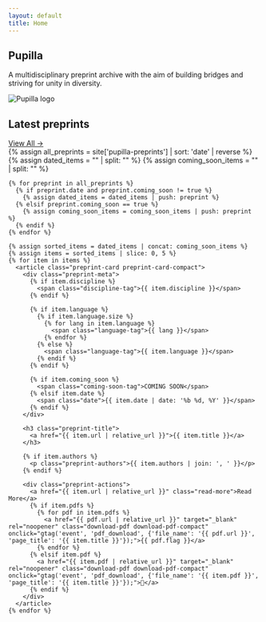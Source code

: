 ```yaml
---
layout: default
title: Home
---
```


<section class="hero">
  <div class="hero-text">
    <h1 class="site-title">Pupilla</h1>
    <p class="site-blurb">A multidisciplinary preprint archive with the aim of building bridges and striving for unity in diversity.</p>
    <!-- {% include search.html %} -->
  </div>
  <div class="hero-media">
    <img src="{{ '/assets/images/logo.png' | relative_url }}" alt="Pupilla logo" />
  </div>
</section>

<section class="latest-preprints">
  <div class="section-header">
    <h2>Latest preprints</h2>
    <a href="{{ '/preprints/' | relative_url }}" class="view-all-link">View All →</a>
  </div>
  
  <div class="preprint-grid">
    {% assign all_preprints = site['pupilla-preprints'] | sort: 'date' | reverse %}
    {% assign dated_items = "" | split: "" %}
    {% assign coming_soon_items = "" | split: "" %}
    
    {% for preprint in all_preprints %}
      {% if preprint.date and preprint.coming_soon != true %}
        {% assign dated_items = dated_items | push: preprint %}
      {% elsif preprint.coming_soon == true %}
        {% assign coming_soon_items = coming_soon_items | push: preprint %}
      {% endif %}
    {% endfor %}
    
    {% assign sorted_items = dated_items | concat: coming_soon_items %}
    {% assign items = sorted_items | slice: 0, 5 %}
    {% for item in items %}
      <article class="preprint-card preprint-card-compact">
        <div class="preprint-meta">
          {% if item.discipline %}
            <span class="discipline-tag">{{ item.discipline }}</span>
          {% endif %}
          
          {% if item.language %}
            {% if item.language.size %}
              {% for lang in item.language %}
                <span class="language-tag">{{ lang }}</span>
              {% endfor %}
            {% else %}
              <span class="language-tag">{{ item.language }}</span>
            {% endif %}
          {% endif %}
          
          {% if item.coming_soon %}
            <span class="coming-soon-tag">COMING SOON</span>
          {% elsif item.date %}
            <span class="date">{{ item.date | date: '%b %d, %Y' }}</span>
          {% endif %}
        </div>
        
        <h3 class="preprint-title">
          <a href="{{ item.url | relative_url }}">{{ item.title }}</a>
        </h3>
        
        {% if item.authors %}
          <p class="preprint-authors">{{ item.authors | join: ', ' }}</p>
        {% endif %}
        
        <div class="preprint-actions">
          <a href="{{ item.url | relative_url }}" class="read-more">Read More</a>
          {% if item.pdfs %}
            {% for pdf in item.pdfs %}
              <a href="{{ pdf.url | relative_url }}" target="_blank" rel="noopener" class="download-pdf download-pdf-compact" onclick="gtag('event', 'pdf_download', {'file_name': '{{ pdf.url }}', 'page_title': '{{ item.title }}'});">{{ pdf.flag }}</a>
            {% endfor %}
          {% elsif item.pdf %}
            <a href="{{ item.pdf | relative_url }}" target="_blank" rel="noopener" class="download-pdf download-pdf-compact" onclick="gtag('event', 'pdf_download', {'file_name': '{{ item.pdf }}', 'page_title': '{{ item.title }}'});">📄</a>
          {% endif %}
        </div>
      </article>
    {% endfor %}
  </div>
</section>
